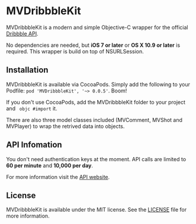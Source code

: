 # MVDribbbleKit
MVDribbbleKit is a modern and simple Objective-C wrapper for the official [Dribbble API](https://dribbble.com/api).

No dependencies are needed, but **iOS 7 or later** or **OS X 10.9 or later** is required. This wrapper is build on top of NSURLSession.

## Installation
MVDribbbleKit is available via CocoaPods. Simply add the following to your Podfile:
`pod 'MVDribbbleKit', '~> 0.0.5'`. Boom!

If you don't use CocoaPods, add the MVDribbbleKit folder to your project and ``` objc #import``` it.

There are also three model classes included (MVComment, MVShot and MVPlayer) to wrap the retrived data into objects.


## API Infomation
You don't need authentication keys at the moment. API calls are limited to **60 per minute** and **10,000 per day**.

For more information visit the [API website](https://dribbble.com/api).

## License
MVDribbbleKit is available under the MIT license. See the [LICENSE](https://github.com/marcelvoss/MVDribbbleKit/blob/master/LICENSE.md) file for more information.
